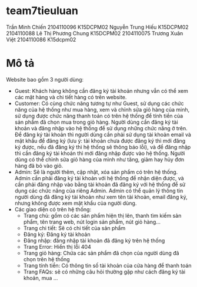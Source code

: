 # team7tieuluan

Trần Minh Chiến 2104110096 K15DCPM02
Nguyễn Trung Hiếu K15DCPM02 2104110088
Lê Thị Phương Chung K15DCPM02 2104110075
Trương Xuân Việt 2104110086 K15dcpm02


# Mô tả
Website bao gồm 3 người dùng: 
- Guest: Khách hàng không cần đăng ký tài khoản nhưng vẫn có thể xem các mặt hàng và chi tiết hàng có trên website.
- Customer: Có cùng chức năng tương tự như Guest, sử dụng các chức năng của hệ thống như mua hàng, xem và chỉnh sửa giỏ hàng của minh, sử dụng được chức năng thanh toán có trên hệ thống để tính tiền của sản phẩm đã chọn mua trong giỏ hàng. Người dùng cần đăng ký tài khoản và đăng nhập vào hệ thống để sử dụng những chức năng ở trên. Để đăng ký tài khoản thì người dùng cần phải sử dụng tài khoản email và mật khẩu để đăng ký (lưu ý: tài khoản chưa được đăng ký thì mới đăng ký được, nếu đã đăng ký thì hệ thống sẽ thông báo lỗi), và để đăng nhập thì cần đăng ký tài khoản thì mới đăng nhập được vào hệ thống. Người dùng có thể chỉnh sửa giỏ hàng của mình như tăng, giảm hay hủy đơn hàng đã bỏ vào giỏ.
- Admin: Sẽ là người thêm, cập nhật, xóa sản phẩm có trên hệ thống. Admin cần phải đăng ký tài khoản với hệ thống để nhận diện được, và cần phải đăng nhập vào bằng tài khoản đã đăng ký với hệ thống để sử dụng các chức năng của riêng Admin. Admin có thể quản lý thông tin người dùng đã đăng ký tài khoản như xem tên tài khoản, email đăng ký, nhưng không được xem mật khẩu của người dùng.
- Các giao diện có trên hệ thống:
    - Trang chủ: gồm có các sản phẩm hiện thị lên, thanh tìm kiếm sản phẩm, tên trang web, nút login sản phẩm, nút giỏ hàng...
    - Trang chi tiết: Sẽ có chi tiết của sản phẩm 
    - Đăng ký: Đăng ký tài khoản
    - Đăng nhập: đăng nhập tài khoản đã đăng ký trên hệ thống
    - Trang Error: Hiển thị lỗi 404
    - Trang giỏ hàng: Chứa các sản phẩm đã chọn của người dùng đã chọn trên hệ thống
    - Trang tính tiền: Có thông tin số tài khoản của cửa hàng để thanh toán
    - Trang FAQs: sẽ có những câu hỏi thường gặp như cách đăng ký tài khoản, mua ...

